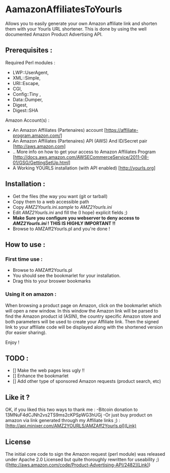 AamazonAffiliatesToYourls
=========================

Allows you to easily generate your own Amazon affiliate link and shorten them with your Yourls URL shortener.
This is done by using the well documented Amazon Product Advertising API.

## Prerequisites :
Required Perl modules :
- LWP::UserAgent, 
- XML::Simple, 
- URI::Escape, 
- CGI, 
- Config::Tiny , 
- Data::Dumper, 
- Digest, 
- Digest::SHA

Amazon Account(s) :
- An Amazon Affiliates (Partenaires) account [https://affiliate-program.amazon.com/]
- An Amazon Affiliates (Partenaires) API (AWS) And ID/Secret pair [http://aws.amazon.com]
- .. More info on how to get your access to Amazon Affiliates Program [http://docs.aws.amazon.com/AWSECommerceService/2011-08-01/GSG/GettingSetUp.html]
- A Working YOURLS installation (with API enabled) [http://yourls.org]

## Installation :
- Get the files (the way you want (git or tarball)
- Copy them to a web accessible path
- Copy *AMZ2Yourls.ini.sample* to *AMZ2Yourls.ini*
- Edit *AMZ2Yourls.ini* and fill the (I hope) explicit fields ;)
- **Make Sure you configure you webserver to deny access to *AMZ2Yourls.ini* ! THIS IS HIGHLY IMPORTANT !!**
- Browse to AMZAff2Yourls.pl and you're done !

## How to use :
### First time use :
- Browse to AMZAff2Yourls.pl 
- You should see the bookmarlet for your installation.
- Drag this to your broswer bookmarks

### Using it on amazon :
When browsing a product page on Amazon, click on the bookmarlet which will open a new window. In this window the Amazon link will be parsed to find the Amazon product id (ASIN), the country specific Amazon store and both parameters will be used to create your Affiliate link.
Then the signed link to your affiliate code will be displayed along with the shortened version (for easier sharing).

Enjoy !

## TODO :
- [] Make the web pages less ugly !!
- [] Enhance the bookmarlet
- [] Add other type of sponsored Amazon requests (product search, etc)

## Like it ?
OK, if you liked this two ways to thank me :
-Bitcoin donation to 13MNuF4dCJNh2vs2TS9ms2cKPSpWG3hUGj
-Or just buy product on amazon via link generated through my Affiliate links ;) : [http://api.minixer.com/AMZ2YOURLS/AMZAff2Yourls.pl](Link)

## License
The initial core code to sign the Amazon request (perl module) was released under Apache 2.0 Licensed but quite thoroughly rewritten for useability ;) ([http://aws.amazon.com/code/Product-Advertising-API/2482](Link))

